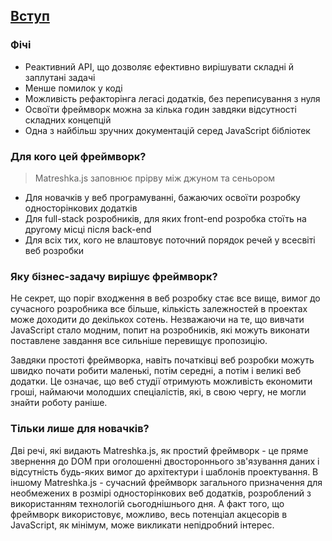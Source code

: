 ## [Вступ](#!introduction)
### Фічі
- Реактивний API, що дозволяє ефективно вирішувати складні й заплутані задачі
- Менше помилок у коді
- Можливість рефакторінга легасі додатків, без переписування з нуля
- Освоїти фреймворк можна за кілька годин завдяки відсутності складних концепцій
- Одна з найбільш зручних документацій серед JavaScript бібліотек

### Для кого цей фреймворк?

> Matreshka.js заповнює прірву між джуном та сеньором

- Для новачків у веб програмуванні, бажаючих освоїти розробку односторінкових додатків
- Для full-stack розробників, для яких front-end розробка стоїть на другому місці після back-end
- Для всіх тих, кого не влаштовує поточний порядок речей у всесвіті веб розробки

### Яку бізнес-задачу вирішує фреймворк?

Не секрет, що поріг входження в веб розробку стає все вище, вимог до сучасного розробника все більше, кількість залежностей в проектах може доходити до декількох сотень. Незважаючи на те, що вивчати JavaScript стало модним, попит на розробників, які можуть виконати поставлене завдання все сильніше перевищує пропозицію.

Завдяки простоті фреймворка, навіть початківці веб розробки можуть швидко почати робити маленькі, потім середні, а потім і великі веб додатки. Це означає, що веб студії отримують можливість економити гроші, наймаючи молодших спеціалістів, які, в свою чергу, не могли знайти роботу раніше.

### Тільки лише для новачків?

Дві речі, які видають Matreshka.js, як простий фреймворк - це пряме звернення до DOM при оголошенні двостороннього зв'язування даних і відсутність будь-яких вимог до архітектури і шаблонів проектування. В іншому Matreshka.js - сучасний фреймворк загального призначення для необмежених в розмірі односторінкових веб додатків, розроблений з використанням технологій сьогоднішнього дня. А факт того, що фреймворк використовує, можливо, весь потенціал акцесорів в JavaScript, як мінімум, може викликати непідробний інтерес.
